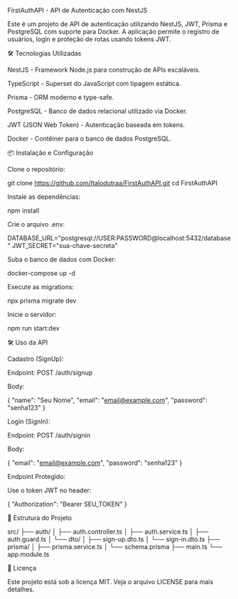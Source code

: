 FirstAuthAPI - API de Autenticação com NestJS

Este é um projeto de API de autenticação utilizando NestJS, JWT, Prisma e PostgreSQL com suporte para Docker. A aplicação permite o registro de usuários, login e proteção de rotas usando tokens JWT.

🛠️ Tecnologias Utilizadas

NestJS - Framework Node.js para construção de APIs escaláveis.

TypeScript - Superset do JavaScript com tipagem estática.

Prisma - ORM moderno e type-safe.

PostgreSQL - Banco de dados relacional utilizado via Docker.

JWT (JSON Web Token) - Autenticação baseada em tokens.

Docker - Contêiner para o banco de dados PostgreSQL.

📦 Instalação e Configuração

Clone o repositório:

git clone https://github.com/Italodutraa/FirstAuthAPI.git
cd FirstAuthAPI

Instale as dependências:

npm install

Crie o arquivo .env:

DATABASE_URL="postgresql://USER:PASSWORD@localhost:5432/database"
JWT_SECRET="sua-chave-secreta"

Suba o banco de dados com Docker:

docker-compose up -d

Execute as migrations:

npx prisma migrate dev

Inicie o servidor:

npm run start:dev

🛠️ Uso da API

Cadastro (SignUp):

Endpoint: POST /auth/signup

Body:

{
"name": "Seu Nome",
"email": "email@example.com",
"password": "senha123"
}

Login (SignIn):

Endpoint: POST /auth/signin

Body:

{
"email": "email@example.com",
"password": "senha123"
}

Endpoint Protegido:

Use o token JWT no header:

{
"Authorization": "Bearer SEU_TOKEN"
}

📂 Estrutura do Projeto

src/
├── auth/
│ ├── auth.controller.ts
│ ├── auth.service.ts
│ ├── auth.guard.ts
│ └── dto/
│ ├── sign-up.dto.ts
│ └── sign-in.dto.ts
├── prisma/
│ ├── prisma.service.ts
│ └── schema.prisma
├── main.ts
└── app.module.ts

📝 Licença

Este projeto está sob a licença MIT. Veja o arquivo LICENSE para mais detalhes.
